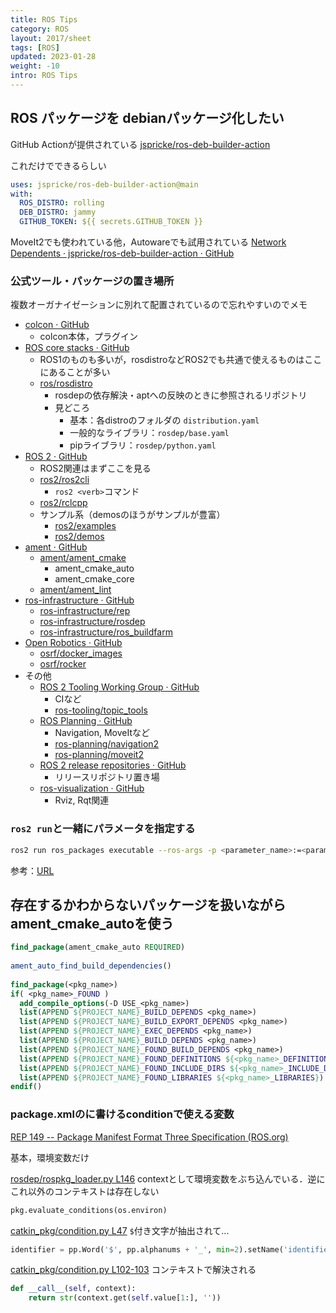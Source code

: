 ```yaml
---
title: ROS Tips
category: ROS
layout: 2017/sheet
tags: [ROS]
updated: 2023-01-28
weight: -10
intro: ROS Tips
---
```


## ROS パッケージを debianパッケージ化したい

GitHub Actionが提供されている
[jspricke/ros-deb-builder-action](https://github.com/jspricke/ros-deb-builder-action)

これだけでできるらしい

```yaml
uses: jspricke/ros-deb-builder-action@main
with:
  ROS_DISTRO: rolling
  DEB_DISTRO: jammy
  GITHUB_TOKEN: ${{ secrets.GITHUB_TOKEN }}
```

MoveIt2でも使われている他，Autowareでも試用されている
[Network Dependents · jspricke/ros-deb-builder-action · GitHub](https://github.com/jspricke/ros-deb-builder-action/network/dependents)
### 公式ツール・パッケージの置き場所

複数オーガナイゼーションに別れて配置されているので忘れやすいのでメモ

- [colcon · GitHub](https://github.com/colcon)
	- colcon本体，プラグイン
- [ROS core stacks · GitHub](https://github.com/ros)
	- ROS1のものも多いが，rosdistroなどROS2でも共通で使えるものはここにあることが多い
	- [ros/rosdistro](https://github.com/ros/rosdistro)
		- rosdepの依存解決・aptへの反映のときに参照されるリポジトリ
		- 見どころ
			- 基本：各distroのフォルダの `distribution.yaml`
			- 一般的なライブラリ：`rosdep/base.yaml`
			- pipライブラリ：`rosdep/python.yaml`
- [ROS 2 · GitHub](https://github.com/ros2)
	- ROS2関連はまずここを見る
	- [ros2/ros2cli](https://github.com/ros2/ros2cli)
		- `ros2 <verb>`コマンド
	- [ros2/rclcpp](https://github.com/ros2/rclcpp)
	- サンプル系（demosのほうがサンプルが豊富）
		- [ros2/examples](https://github.com/ros2/examples)
		- [ros2/demos](https://github.com/ros2/demos)
- [ament · GitHub](https://github.com/ament)
	- [ament/ament\_cmake](https://github.com/ament/ament_cmake)
		- ament_cmake_auto
		- ament_cmake_core
	- [ament/ament\_lint](https://github.com/ament/ament_lint)
- [ros-infrastructure · GitHub](https://github.com/ros-infrastructure)
	- [ros-infrastructure/rep](https://github.com/ros-infrastructure/rep)
	- [ros-infrastructure/rosdep](https://github.com/ros-infrastructure/rosdep)
	- [ros-infrastructure/ros\_buildfarm](https://github.com/ros-infrastructure/ros_buildfarm)
- [Open Robotics · GitHub](https://github.com/osrf)
	- [osrf/docker\_images](https://github.com/osrf/docker_images)
	- [osrf/rocker](https://github.com/osrf/rocker)
- その他
	- [ROS 2 Tooling Working Group · GitHub](https://github.com/ros-tooling)
		- CIなど
		- [ros-tooling/topic\_tools](https://github.com/ros-tooling/topic_tools)
	- [ROS Planning · GitHub](https://github.com/ros-planning)
		- Navigation, MoveItなど
		- [ros-planning/navigation2](https://github.com/ros-planning/navigation2)
		- [ros-planning/moveit2](https://github.com/ros-planning/moveit2)
	- [ROS 2 release repositories · GitHub](https://github.com/ros2-gbp)
		- リリースリポジトリ置き場
	- [ros-visualization · GitHub](https://github.com/ros-visualization)
		- Rviz, Rqt関連

### `ros2 run`と一緒にパラメータを指定する

```bash
ros2 run ros_packages executable --ros-args -p <parameter_name>:=<parameter_value>
```

参考：[URL](https://docs.ros.org/en/galactic/How-To-Guides/Node-arguments.html#setting-parameters-directly-from-the-command-line)

## 存在するかわからないパッケージを扱いながらament_cmake_autoを使う

```CMake
find_package(ament_cmake_auto REQUIRED)  
  
ament_auto_find_build_dependencies()  
  
find_package(<pkg_name>)  
if( <pkg_name>_FOUND )  
  add_compile_options(-D USE_<pkg_name>)  
  list(APPEND ${PROJECT_NAME}_BUILD_DEPENDS <pkg_name>)  
  list(APPEND ${PROJECT_NAME}_BUILD_EXPORT_DEPENDS <pkg_name>)  
  list(APPEND ${PROJECT_NAME}_EXEC_DEPENDS <pkg_name>)  
  list(APPEND ${PROJECT_NAME}_BUILD_DEPENDS <pkg_name>)  
  list(APPEND ${PROJECT_NAME}_FOUND_BUILD_DEPENDS <pkg_name>)  
  list(APPEND ${PROJECT_NAME}_FOUND_DEFINITIONS ${<pkg_name>_DEFINITIONS})  
  list(APPEND ${PROJECT_NAME}_FOUND_INCLUDE_DIRS ${<pkg_name>_INCLUDE_DIRS})  
  list(APPEND ${PROJECT_NAME}_FOUND_LIBRARIES ${<pkg_name>_LIBRARIES})  
endif()
```

### package.xmlの<depend>に書けるconditionで使える変数

[REP 149 -- Package Manifest Format Three Specification (ROS.org)](https://www.ros.org/reps/rep-0149.html#build-depend-multiple:~:text=condition%3D%22CONDITION_EXPRESSION%22,1%22%3Eroscpp%3C/depend%3E)

基本，環境変数だけ

[rosdep/rospkg_loader.py L146](https://github.com/ros-infrastructure/rosdep/blob/master/src/rosdep2/rospkg_loader.py#L146)
contextとして環境変数をぶち込んでいる．逆にこれ以外のコンテキストは存在しない

```python
pkg.evaluate_conditions(os.environ)
```
  
[catkin\_pkg/condition.py L47](https://github.com/ros-infrastructure/catkin_pkg/blob/master/src/catkin_pkg/condition.py#L47)
`$`付き文字が抽出されて...
  
```python
identifier = pp.Word('$', pp.alphanums + '_', min=2).setName('identifier')
```
  
[catkin\_pkg/condition.py L102-103](https://github.com/ros-infrastructure/catkin_pkg/blob/master/src/catkin_pkg/condition.py#L102-L103)
コンテキストで解決される

```python
def __call__(self, context):
	return str(context.get(self.value[1:], ''))
```